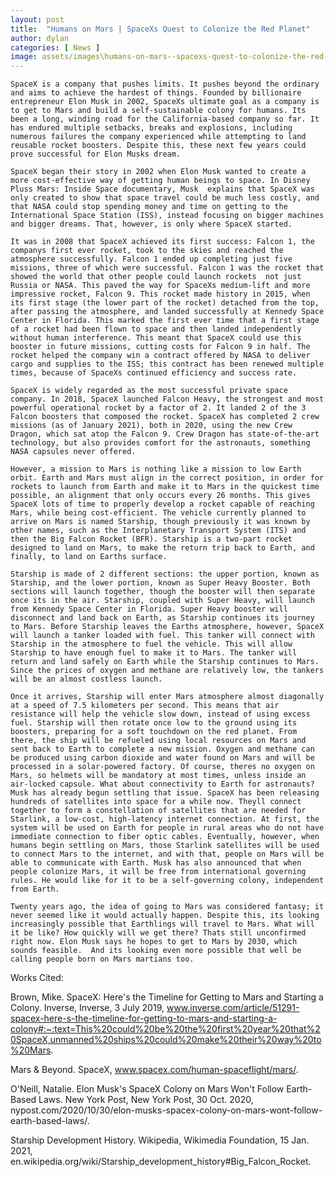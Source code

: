 ```yaml
---
layout: post
title:  "Humans on Mars | SpaceXs Quest to Colonize the Red Planet"
author: dylan
categories: [ News ]
image: assets/images\humans-on-mars--spacexs-quest-to-colonize-the-red-planet.jpg
---
```


 

	SpaceX is a company that pushes limits. It pushes beyond the ordinary and aims to achieve the hardest of things. Founded by billionaire entrepreneur Elon Musk in 2002, SpaceXs ultimate goal as a company is to get to Mars and build a self-sustainable colony for humans. Its been a long, winding road for the California-based company so far. It has endured multiple setbacks, breaks and explosions, including numerous failures the company experienced while attempting to land reusable rocket boosters. Despite this, these next few years could prove successful for Elon Musks dream.

	SpaceX began their story in 2002 when Elon Musk wanted to create a more cost-effective way of getting human beings to space. In Disney Pluss Mars: Inside Space documentary, Musk  explains that SpaceX was only created to show that space travel could be much less costly, and that NASA could stop spending money and time on getting to the International Space Station (ISS), instead focusing on bigger machines and bigger dreams. That, however, is only where SpaceX started. 

	It was in 2008 that SpaceX achieved its first success: Falcon 1, the companys first ever rocket, took to the skies and reached the atmosphere successfully. Falcon 1 ended up completing just five missions, three of which were successful. Falcon 1 was the rocket that showed the world that other people could launch rockets  not just Russia or NASA. This paved the way for SpaceXs medium-lift and more impressive rocket, Falcon 9. This rocket made history in 2015, when its first stage (the lower part of the rocket) detached from the top, after passing the atmosphere, and landed successfully at Kennedy Space Center in Florida. This marked the first ever time that a first stage of a rocket had been flown to space and then landed independently without human interference. This meant that SpaceX could use this booster in future missions, cutting costs for Falcon 9 in half. The rocket helped the company win a contract offered by NASA to deliver cargo and supplies to the ISS; this contract has been renewed multiple times, because of SpaceXs continued efficiency and success rate. 

	SpaceX is widely regarded as the most successful private space company. In 2018, SpaceX launched Falcon Heavy, the strongest and most powerful operational rocket by a factor of 2. It landed 2 of the 3 Falcon boosters that composed the rocket. SpaceX has completed 2 crew missions (as of January 2021), both in 2020, using the new Crew Dragon, which sat atop the Falcon 9. Crew Dragon has state-of-the-art technology, but also provides comfort for the astronauts, something NASA capsules never offered. 

	However, a mission to Mars is nothing like a mission to low Earth orbit. Earth and Mars must align in the correct position, in order for rockets to launch from Earth and make it to Mars in the quickest time possible, an alignment that only occurs every 26 months. This gives SpaceX lots of time to properly develop a rocket capable of reaching Mars, while being cost-efficient. The vehicle currently planned to arrive on Mars is named Starship, though previously it was known by other names, such as the Interplanetary Transport System (ITS) and then the Big Falcon Rocket (BFR). Starship is a two-part rocket designed to land on Mars, to make the return trip back to Earth, and finally, to land on Earths surface.  

	Starship is made of 2 different sections: the upper portion, known as Starship, and the lower portion, known as Super Heavy Booster. Both sections will launch together, though the booster will then separate once its in the air. Starship, coupled with Super Heavy, will launch from Kennedy Space Center in Florida. Super Heavy booster will disconnect and land back on Earth, as Starship continues its journey to Mars. Before Starship leaves the Earths atmosphere, however, SpaceX will launch a tanker loaded with fuel. This tanker will connect with Starship in the atmosphere to fuel the vehicle. This will allow Starship to have enough fuel to make it to Mars. The tanker will return and land safely on Earth while the Starship continues to Mars. Since the prices of oxygen and methane are relatively low, the tankers will be an almost costless launch. 

	Once it arrives, Starship will enter Mars atmosphere almost diagonally at a speed of 7.5 kilometers per second. This means that air resistance will help the vehicle slow down, instead of using excess fuel. Starship will then rotate once low to the ground using its boosters, preparing for a soft touchdown on the red planet. From there, the ship will be refueled using local resources on Mars and sent back to Earth to complete a new mission. Oxygen and methane can be produced using carbon dioxide and water found on Mars and will be processed in a solar-powered factory. Of course, theres no oxygen on Mars, so helmets will be mandatory at most times, unless inside an air-locked capsule. What about connectivity to Earth for astronauts? Musk has already begun settling that issue. SpaceX has been releasing hundreds of satellites into space for a while now. Theyll connect together to form a constellation of satellites that are needed for Starlink, a low-cost, high-latency internet connection. At first, the system will be used on Earth for people in rural areas who do not have immediate connection to fiber optic cables. Eventually, however, when humans begin settling on Mars, those Starlink satellites will be used to connect Mars to the internet, and with that, people on Mars will be able to communicate with Earth. Musk has also announced that when people colonize Mars, it will be free from international governing rules. He would like for it to be a self-governing colony, independent from Earth. 

	Twenty years ago, the idea of going to Mars was considered fantasy; it never seemed like it would actually happen. Despite this, its looking increasingly possible that Earthlings will travel to Mars. What will it be like? How quickly will we get there? Thats still unconfirmed right now. Elon Musk says he hopes to get to Mars by 2030, which sounds feasible.  And its looking even more possible that well be calling people born on Mars martians too. 

Works Cited:

Brown, Mike. SpaceX: Here's the Timeline for Getting to Mars and Starting a Colony. Inverse, Inverse, 3 July 2019, www.inverse.com/article/51291-spacex-here-s-the-timeline-for-getting-to-mars-and-starting-a-colony#:~:text=This%20could%20be%20the%20first%20year%20that%20SpaceX,unmanned%20ships%20could%20make%20their%20way%20to%20Mars. 

Mars & Beyond. SpaceX, www.spacex.com/human-spaceflight/mars/. 

O'Neill, Natalie. Elon Musk's SpaceX Colony on Mars Won't Follow Earth-Based Laws. New York Post, New York Post, 30 Oct. 2020, nypost.com/2020/10/30/elon-musks-spacex-colony-on-mars-wont-follow-earth-based-laws/. 

Starship Development History. Wikipedia, Wikimedia Foundation, 15 Jan. 2021, en.wikipedia.org/wiki/Starship_development_history#Big_Falcon_Rocket.


